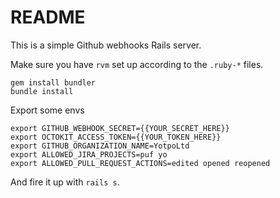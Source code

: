 # README

This is a simple Github webhooks Rails server.

Make sure you have ```rvm``` set up according to the ```.ruby-*``` files.

```
gem install bundler
bundle install
```

Export some envs

```
export GITHUB_WEBHOOK_SECRET={{YOUR_SECRET_HERE}}
export OCTOKIT_ACCESS_TOKEN={{YOUR_TOKEN_HERE}}
export GITHUB_ORGANIZATION_NAME=YotpoLtd
export ALLOWED_JIRA_PROJECTS=puf yo
export ALLOWED_PULL_REQUEST_ACTIONS=edited opened reopened
```

And fire it up with ```rails s```.
